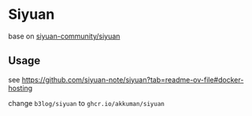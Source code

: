 # Siyuan

base on [siyuan-community/siyuan](github.com/siyuan-community/siyuan)

## Usage

see https://github.com/siyuan-note/siyuan?tab=readme-ov-file#docker-hosting

change `b3log/siyuan` to `ghcr.io/akkuman/siyuan`
